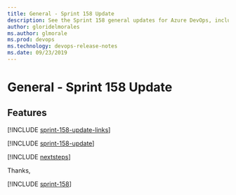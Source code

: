 ```yaml
---
title: General - Sprint 158 Update
description: See the Sprint 158 general updates for Azure DevOps, including next steps.
author: gloridelmorales
ms.author: glmorale
ms.prod: devops
ms.technology: devops-release-notes
ms.date: 09/23/2019
---
```


# General - Sprint 158 Update

## Features

[!INCLUDE [sprint-158-update-links](../_shared/general/sprint-158-update-links.md)]

[!INCLUDE [sprint-158-update](../_shared/general/sprint-158-update.md)]

[!INCLUDE [nextsteps](../_shared/nextsteps.md)]

Thanks,

[!INCLUDE [sprint-158](../_shared/signer/sprint-158.md)]